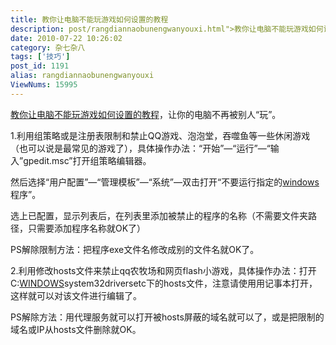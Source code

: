 ```yaml
---
title: 教你让电脑不能玩游戏如何设置的教程
description: post/rangdiannaobunengwanyouxi.html">教你让电脑不能玩游戏如何设置的教程，让你的电脑不再被别人“玩”。post/rangdiannaobunengwanyouxi.html">教你让电脑不能玩游戏如何设置的教程，让你的电脑不再被别人“玩”。……
date: 2010-07-22 10:26:02
category: 杂七杂八
tags: ['技巧']
post_id: 1191
alias: rangdiannaobunengwanyouxi
ViewNums: 15995
---
```


[教你让电脑不能玩游戏如何设置的教程](/blog/rangdiannaobunengwanyouxi)，让你的电脑不再被别人“玩”。

1.利用组策略或是注册表限制和禁止QQ游戏、泡泡堂，吞噬鱼等一些休闲游戏（也可以说是最常见的游戏了），具体操作办法：“开始”—“运行”—“输入”gpedit.msc”打开组策略编辑器。

然后选择“用户配置”—“管理模板”—“系统”—双击打开“不要运行指定的[windows](/blog/deepin-litexp-windows-xp-sp3-v62)程序”。

选上已配置，显示列表后，在列表里添加被禁止的程序的名称（不需要文件夹路径，只需要添加程序名称就OK了）

PS解除限制方法：把程序exe文件名修改成别的文件名就OK了。

2.利用修改hosts文件来禁止qq农牧场和网页flash小游戏，具体操作办法：打开C:[WINDOWS](/blog/deepin-ghost-xp-sp3-v90-iso)system32driversetc下的hosts文件，注意请使用用记事本打开，这样就可以对该文件进行编辑了。

PS解除方法：用代理服务就可以打开被hosts屏蔽的域名就可以了，或是把限制的域名或IP从hosts文件删除就OK。

